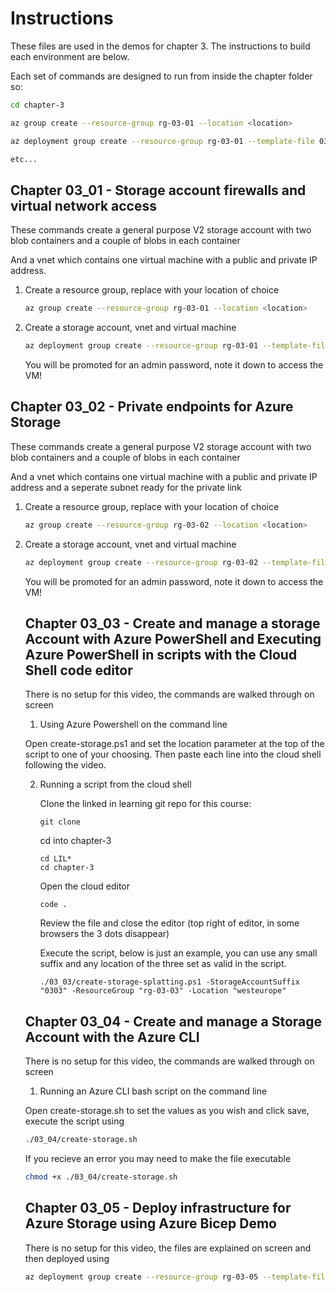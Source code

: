 # Instructions

These files are used in the demos for chapter 3. The instructions to build each environment are below.

Each set of commands are designed to run from inside the chapter folder so:

```bash
cd chapter-3

az group create --resource-group rg-03-01 --location <location>

az deployment group create --resource-group rg-03-01 --template-file 03_01/main.bicep --parameters resourceSuffix=0301 location=<location>

etc...
```

## Chapter 03_01 - Storage account firewalls and virtual network access

These commands create a general purpose V2 storage account with two blob containers and a couple of blobs in each container

And a vnet which contains one virtual machine with a public and private IP address.

1. Create a resource group, replace <location> with your location of choice

    ```bash
    az group create --resource-group rg-03-01 --location <location>
    ```


2. Create a storage account, vnet and virtual machine

    ```bash
    az deployment group create --resource-group rg-03-01 --template-file 03_01/main.bicep --parameters resourceSuffix=0301 location=<location>
    ```

    You will be promoted for an admin password, note it down to access the VM!

## Chapter 03_02 - Private endpoints for Azure Storage

These commands create a general purpose V2 storage account with two blob containers and a couple of blobs in each container

And a vnet which contains one virtual machine with a public and private IP address and a seperate subnet ready for the private link

1. Create a resource group, replace <location> with your location of choice

    ```bash
    az group create --resource-group rg-03-02 --location <location>
    ```


2. Create a storage account, vnet and virtual machine

    ```bash
    az deployment group create --resource-group rg-03-02 --template-file 03_02/main.bicep --parameters resourceSuffix=0302 location=<location>
    ```

    You will be promoted for an admin password, note it down to access the VM!


    ## Chapter 03_03 - Create and manage a storage Account with Azure PowerShell and Executing Azure PowerShell in scripts with the Cloud Shell code editor

    There is no setup for this video, the commands are walked through on screen

    1. Using Azure Powershell on the command line

    Open create-storage.ps1 and set the location parameter at the top of the script to one of your choosing. Then paste each line into the cloud shell following the video.


    2. Running a script from the cloud shell

        Clone the linked in learning git repo for this course:

        ```pwsh
        git clone
        ```

        cd into chapter-3

        ```pwsh
        cd LIL*
        cd chapter-3
        ```

        Open the cloud editor

        ```pwsh
        code .
        ```

        Review the file and close the editor (top right of editor, in some browsers the 3 dots disappear)

        Execute the script, below is just an example, you can use any small suffix and any location of the three set as valid in the script.

        ```pwsh
        ./03_03/create-storage-splatting.ps1 -StorageAccountSuffix "0303" -ResourceGroup "rg-03-03" -Location "westeurope"
        ```

    ## Chapter 03_04 - Create and manage a Storage Account with the Azure CLI

    There is no setup for this video, the commands are walked through on screen

    1. Running an Azure CLI bash script on the command line

    Open create-storage.sh to set the values as you wish and click save, execute the script using

    ```bash
    ./03_04/create-storage.sh
    ```

    If you recieve an error you may need to make the file executable

    ```bash
    chmod +x ./03_04/create-storage.sh
    ```

    ## Chapter 03_05 - Deploy infrastructure for Azure Storage using Azure Bicep Demo

    There is no setup for this video, the files are explained on screen and then deployed using
    
    ```bash
    az deployment group create --resource-group rg-03-05 --template-file 03_05/main.bicep --parameters resourceSuffix=0305 location=uksouth
    ```




